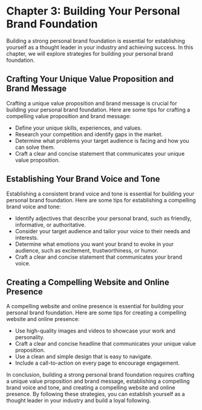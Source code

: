 Chapter 3: Building Your Personal Brand Foundation
==================================================

Building a strong personal brand foundation is essential for establishing yourself as a thought leader in your industry and achieving success. In this chapter, we will explore strategies for building your personal brand foundation.

Crafting Your Unique Value Proposition and Brand Message
--------------------------------------------------------

Crafting a unique value proposition and brand message is crucial for building your personal brand foundation. Here are some tips for crafting a compelling value proposition and brand message:

* Define your unique skills, experiences, and values.
* Research your competition and identify gaps in the market.
* Determine what problems your target audience is facing and how you can solve them.
* Craft a clear and concise statement that communicates your unique value proposition.

Establishing Your Brand Voice and Tone
--------------------------------------

Establishing a consistent brand voice and tone is essential for building your personal brand foundation. Here are some tips for establishing a compelling brand voice and tone:

* Identify adjectives that describe your personal brand, such as friendly, informative, or authoritative.
* Consider your target audience and tailor your voice to their needs and interests.
* Determine what emotions you want your brand to evoke in your audience, such as excitement, trustworthiness, or humor.
* Craft a clear and concise statement that communicates your brand voice.

Creating a Compelling Website and Online Presence
-------------------------------------------------

A compelling website and online presence is essential for building your personal brand foundation. Here are some tips for creating a compelling website and online presence:

* Use high-quality images and videos to showcase your work and personality.
* Craft a clear and concise headline that communicates your unique value proposition.
* Use a clean and simple design that is easy to navigate.
* Include a call-to-action on every page to encourage engagement.

In conclusion, building a strong personal brand foundation requires crafting a unique value proposition and brand message, establishing a compelling brand voice and tone, and creating a compelling website and online presence. By following these strategies, you can establish yourself as a thought leader in your industry and build a loyal following.
